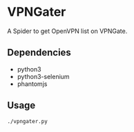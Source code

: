 VPNGater
===========
A Spider to get OpenVPN list on VPNGate.

Dependencies
-----------
- python3
- python3-selenium
- phantomjs

Usage
-----
```bash
./vpngater.py
```
